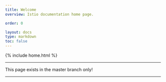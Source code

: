 ```yaml
---
title: Welcome
overview: Istio documentation home page.

order: 0

layout: docs
type: markdown
toc: false
---
```

{% include home.html %}

---------------------------------------------

This page exists in the master branch only!

---------------------------------------------
